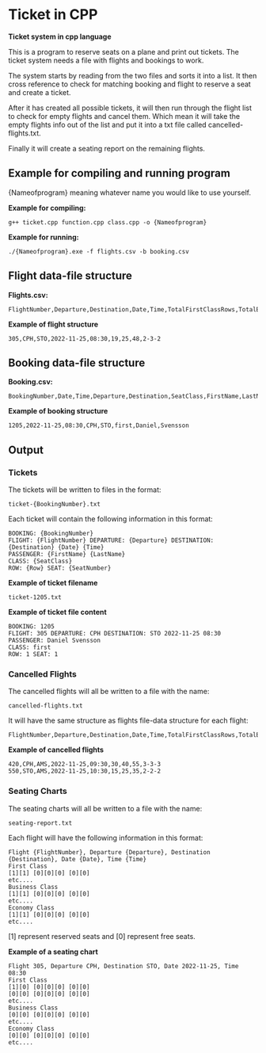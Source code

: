 # Ticket in CPP

**Ticket system in cpp language**

This is a program to reserve seats on a plane and print out tickets.
The ticket system needs a file with flights and bookings to work.

The system starts by reading from the two files and sorts it into a list.
It then cross reference to check for matching booking and flight to reserve a seat and create a ticket.

After it has created all possible tickets, it will then run through the flight list to check for empty flights and cancel them.
Which mean it will take the empty flights info out of the list and put it into a txt file called cancelled-flights.txt.

Finally it will create a seating report on the remaining flights.

## Example for compiling and running program
{Nameofprogram} meaning whatever name you would like to use yourself.

**Example for compiling:**
```
g++ ticket.cpp function.cpp class.cpp -o {Nameofprogram}
```
**Example for running:**
```
./{Nameofprogram}.exe -f flights.csv -b booking.csv
```

## Flight data-file structure

**Flights.csv:**
```
FlightNumber,Departure,Destination,Date,Time,TotalFirstClassRows,TotalBusinessClassRows,TotalEconomyClassRows,SeatingConfiguration
```
**Example of flight structure**
```
305,CPH,STO,2022-11-25,08:30,19,25,48,2-3-2
```

## Booking data-file structure

**Booking.csv:**
```
BookingNumber,Date,Time,Departure,Destination,SeatClass,FirstName,LastName
```
**Example of booking structure**
```
1205,2022-11-25,08:30,CPH,STO,first,Daniel,Svensson
```

## Output

### Tickets
The tickets will be written to files in the format:
```
ticket-{BookingNumber}.txt
```

Each ticket will contain the following information in this format:
```
BOOKING: {BookingNumber}
FLIGHT: {FlightNumber} DEPARTURE: {Departure} DESTINATION: {Destination} {Date} {Time}
PASSENGER: {FirstName} {LastName}
CLASS: {SeatClass}
ROW: {Row} SEAT: {SeatNumber}
```
**Example of ticket filename**
```
ticket-1205.txt
```
**Example of ticket file content**
```
BOOKING: 1205
FLIGHT: 305 DEPARTURE: CPH DESTINATION: STO 2022-11-25 08:30
PASSENGER: Daniel Svensson
CLASS: first
ROW: 1 SEAT: 1
```

### Cancelled Flights
The cancelled flights will all be written to a file with the name:
```
cancelled-flights.txt
```
It will have the same structure as flights file-data structure for each flight:
```
FlightNumber,Departure,Destination,Date,Time,TotalFirstClassRows,TotalBusinessClassRows,TotalEconomyClassRows,SeatingConfiguration
```
**Example of cancelled flights**
```
420,CPH,AMS,2022-11-25,09:30,30,40,55,3-3-3
550,STO,AMS,2022-11-25,10:30,15,25,35,2-2-2
```

### Seating Charts
The seating charts will all be written to a file with the name:
```
seating-report.txt
```
Each flight will have the following information in this format:
```
Flight {FlightNumber}, Departure {Departure}, Destination {Destination}, Date {Date}, Time {Time}
First Class
[1][1] [0][0][0] [0][0]
etc....
Business Class
[1][1] [0][0][0] [0][0]
etc....
Economy Class
[1][1] [0][0][0] [0][0]
etc....
```
[1] represent reserved seats and [0] represent free seats.

**Example of a seating chart**
```
Flight 305, Departure CPH, Destination STO, Date 2022-11-25, Time 08:30
First Class
[1][0] [0][0][0] [0][0]
[0][0] [0][0][0] [0][0]
etc....
Business Class
[0][0] [0][0][0] [0][0]
etc....
Economy Class
[0][0] [0][0][0] [0][0]
etc....
```
